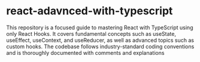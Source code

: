# react-adavnced-with-typescript
This repository is a focused guide to mastering React with TypeScript using only React Hooks. It covers fundamental concepts such as useState, useEffect, useContext, and useReducer, as well as advanced topics such as custom hooks. The codebase follows industry-standard coding conventions and is thoroughly documented with comments and explanations
